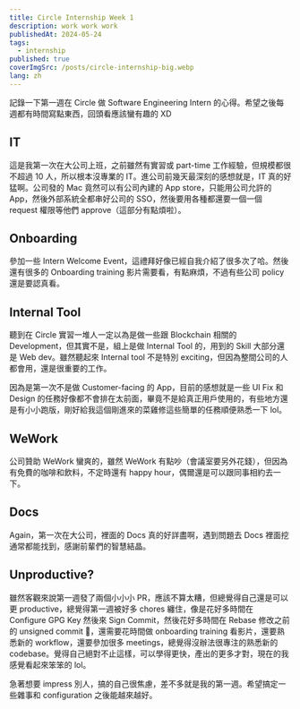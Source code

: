 ```yaml
---
title: Circle Internship Week 1
description: work work work
publishedAt: 2024-05-24
tags:
  - internship
published: true
coverImgSrc: /posts/circle-internship-big.webp
lang: zh
---
```

記錄一下第一週在 Circle 做 Software Engineering Intern 的心得。希望之後每週都有時間寫點東西，回頭看應該蠻有趣的 XD

## IT

這是我第一次在大公司上班，之前雖然有實習或 part-time 工作經驗，但規模都很不超過 10 人，所以根本沒專業的 IT。進公司前幾天最深刻的感想就是，IT 真的好猛啊。公司發的 Mac 竟然可以有公司內建的 App store，只能用公司允許的 App，然後外部系統全都串好公司的 SSO，然後要用各種都還要一個一個 request 權限等他們 approve（這部分有點煩啦）。

## Onboarding

參加一些 Intern Welcome Event，這禮拜好像已經自我介紹了很多次了哈。然後還有很多的 Onboarding training 影片需要看，有點麻煩，不過有些公司 policy 還是要認真看。

## Internal Tool

聽到在 Circle 實習一堆人一定以為是做一些跟 Blockchain 相關的 Development，但其實不是，組上是做 Internal Tool 的，用到的 Skill 大部分還是 Web dev。雖然聽起來 Internal tool 不是特別 exciting，但因為整間公司的人都會用，還是很重要的工作。

因為是第一次不是做 Customer-facing 的 App，目前的感想就是一些 UI Fix 和 Design 的任務好像都不會排在太前面，畢竟不是給真正用戶使用的，有些地方還是有小小跑版，剛好給我這個剛進來的菜雞修這些簡單的任務順便熟悉一下 lol。

## WeWork

公司贊助 WeWork 蠻爽的，雖然 WeWork 有點吵（會議室要另外花錢），但因為有免費的咖啡和飲料，不定時還有 happy hour，偶爾還是可以跟同事相約去一下。

## Docs

Again，第一次在大公司，裡面的 Docs 真的好詳盡啊，遇到問題去 Docs 裡面挖通常都能找到，感謝前輩們的智慧結晶。

## Unproductive?

雖然客觀來說第一週發了兩個小小小 PR，應該不算太糟，但總覺得自己還是可以更 productive，總覺得第一週被好多 chores 纏住，像是花好多時間在 Configure GPG Key 然後來 Sign Commit，然後花好多時間在 Rebase 修改之前的 unsigned commit 🥲，還需要花時間做 onboarding training 看影片，還要熟悉新的 workflow，還要參加很多 meetings，總覺得沒辦法很專注的熟悉新的 codebase。覺得自己絕對不止這樣，可以學得更快，產出的更多才對，現在的我感覺看起來笨笨的 lol。

急著想要 impress 別人，搞的自己很焦慮，差不多就是我的第一週。希望搞定一些雜事和 configuration 之後能越來越好。
